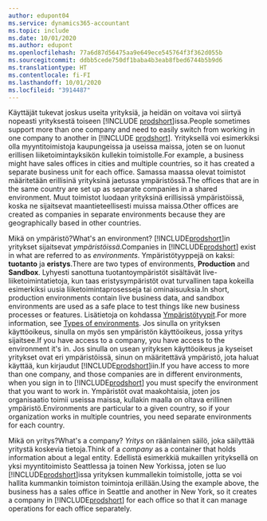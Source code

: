 ```yaml
---
author: edupont04
ms.service: dynamics365-accountant
ms.topic: include
ms.date: 10/01/2020
ms.author: edupont
ms.openlocfilehash: 77a6d87d56475aa9e649ece545764f3f362d055b
ms.sourcegitcommit: ddbb5cede750df1baba4b3eab8fbed6744b5b9d6
ms.translationtype: HT
ms.contentlocale: fi-FI
ms.lasthandoff: 10/01/2020
ms.locfileid: "3914487"
---
```

<span data-ttu-id="79560-101">Käyttäjät tukevat joskus useita yrityksiä, ja heidän on voitava voi siirtyä nopeasti yrityksestä toiseen [!INCLUDE [prodshort](prodshort.md)]issa.</span><span class="sxs-lookup"><span data-stu-id="79560-101">People sometimes support more than one company and need to easily switch from working in one company to another in [!INCLUDE [prodshort](prodshort.md)].</span></span> <span data-ttu-id="79560-102">Yrityksellä voi esimerkiksi olla myyntitoimistoja kaupungeissa ja useissa maissa, joten se on luonut erillisen liiketoimintayksikön kullekin toimistolle.</span><span class="sxs-lookup"><span data-stu-id="79560-102">For example, a business might have sales offices in cities and multiple countries, so it has created a separate business unit for each office.</span></span> <span data-ttu-id="79560-103">Samassa maassa olevat toimistot määritetään erillisinä yrityksinä jaetussa ympäristössä.</span><span class="sxs-lookup"><span data-stu-id="79560-103">The offices that are in the same country are set up as separate companies in a shared environment.</span></span> <span data-ttu-id="79560-104">Muut toimistot luodaan yrityksinä erillisissä ympäristöissä, koska ne sijaitsevat maantieteellisesti muissa maissa.</span><span class="sxs-lookup"><span data-stu-id="79560-104">Other offices are created as companies in separate environments because they are geographically based in other countries.</span></span>  

<span data-ttu-id="79560-105">Mikä on ympäristö?</span><span class="sxs-lookup"><span data-stu-id="79560-105">What's an environment?</span></span> <span data-ttu-id="79560-106">[!INCLUDE[prodshort](prodshort.md)]in yritykset sijaitsevat *ympäristöissä*.</span><span class="sxs-lookup"><span data-stu-id="79560-106">Companies in [!INCLUDE[prodshort](prodshort.md)] exist in what are referred to as *environments*.</span></span> <span data-ttu-id="79560-107">Ympäristötyyppejä on kaksi: **tuotanto** ja **eristys**.</span><span class="sxs-lookup"><span data-stu-id="79560-107">There are two types of environments, **Production** and **Sandbox**.</span></span> <span data-ttu-id="79560-108">Lyhyesti sanottuna tuotantoympäristöt sisältävät live-liiketoimintatietoja, kun taas eristysympäristöt ovat turvallinen tapa kokeilla esimerkiksi uusia liiketoimintaprosesseja tai ominaisuuksia.</span><span class="sxs-lookup"><span data-stu-id="79560-108">In short, production environments contain live business data, and sandbox environments are used as a safe place to test things like new business processes or features.</span></span> <span data-ttu-id="79560-109">Lisätietoja on kohdassa [Ympäristötyypit](/dynamics365/business-central/dev-itpro/administration/tenant-admin-center-environments#types-of-environments).</span><span class="sxs-lookup"><span data-stu-id="79560-109">For more information, see [Types of environments](/dynamics365/business-central/dev-itpro/administration/tenant-admin-center-environments#types-of-environments).</span></span> <span data-ttu-id="79560-110">Jos sinulla on yrityksen käyttöoikeus, sinulla on myös sen ympäristön käyttöoikeus, jossa yritys sijaitsee.</span><span class="sxs-lookup"><span data-stu-id="79560-110">If you have access to a company, you have access to the environment it's in.</span></span> <span data-ttu-id="79560-111">Jos sinulla on usean yrityksen käyttöoikeus ja kyseiset yritykset ovat eri ympäristöissä, sinun on määritettävä ympäristö, jota haluat käyttää, kun kirjaudut [!INCLUDE[prodshort](prodshort.md)]iin.</span><span class="sxs-lookup"><span data-stu-id="79560-111">If you have access to more than one company, and those companies are in different environments, when you sign in to [!INCLUDE[prodshort](prodshort.md)] you must specify the environment that you want to work in.</span></span> <span data-ttu-id="79560-112">Ympäristöt ovat maakohtaisia, joten jos organisaatio toimii useissa maissa, kullakin maalla on oltava erillinen ympäristö.</span><span class="sxs-lookup"><span data-stu-id="79560-112">Environments are particular to a given country, so if your organization works in multiple countries, you need separate environments for each country.</span></span>  

<span data-ttu-id="79560-113">Mikä on yritys?</span><span class="sxs-lookup"><span data-stu-id="79560-113">What's a company?</span></span> <span data-ttu-id="79560-114">*Yritys* on räänlainen säilö, joka säilyttää yritystä koskevia tietoja.</span><span class="sxs-lookup"><span data-stu-id="79560-114">Think of a *company* as a container that holds information about a legal entity.</span></span> <span data-ttu-id="79560-115">Edellistä esimerkkiä mukaillen yrityksellä on yksi myyntitoimisto Seattlessa ja toinen New Yorkissa, joten se luo [!INCLUDE[prodshort](prodshort.md)]issa yrityksen kummallekin toimistolle, jotta se voi hallita kummankin toimiston toimintoja erillään.</span><span class="sxs-lookup"><span data-stu-id="79560-115">Using the example above, the business has a sales office in Seattle and another in New York, so it creates a company in [!INCLUDE[prodshort](prodshort.md)] for each office so that it can manage operations for each office separately.</span></span>  
